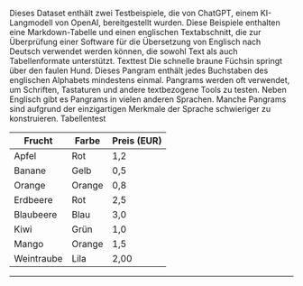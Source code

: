 Dieses Dataset enthält zwei Testbeispiele, die von ChatGPT, einem KI-Langmodell von OpenAI, bereitgestellt wurden. Diese Beispiele enthalten eine Markdown-Tabelle und einen englischen Textabschnitt, die zur Überprüfung einer Software für die Übersetzung von Englisch nach Deutsch verwendet werden können, die sowohl Text als auch Tabellenformate unterstützt.
Texttest
Die schnelle braune Füchsin springt über den faulen Hund. Dieses Pangram enthält jedes Buchstaben des englischen Alphabets mindestens einmal. Pangrams werden oft verwendet, um Schriften, Tastaturen und andere textbezogene Tools zu testen. Neben Englisch gibt es Pangrams in vielen anderen Sprachen. Manche Pangrams sind aufgrund der einzigartigen Merkmale der Sprache schwieriger zu konstruieren.
Tabellentest

| Frucht | Farbe | Preis (EUR) |
| --- | --- | --- |
| Apfel | Rot | 1,2 |
| Banane | Gelb | 0,5 |
| Orange | Orange | 0,8 |
| Erdbeere | Rot | 2,5 |
| Blaubeere | Blau | 3,0 |
| Kiwi | Grün | 1,0 |
| Mango | Orange | 1,5 |
| Weintraube | Lila | 2,00 |

---

